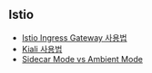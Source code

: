 ## Istio

- [Istio Ingress Gateway 사용법](https://github.com/jemlog/tech-study/blob/master/kubernetes/istio/istio_ingress_gateway.md)
- [Kiali 사용법](https://github.com/jemlog/tech-study/blob/master/kubernetes/istio/kiali.md)
- [Sidecar Mode vs Ambient Mode](https://github.com/jemlog/tech-study/blob/master/kubernetes/istio/ambient_mode.md)